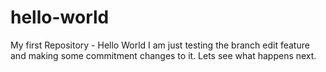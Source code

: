 # hello-world
My first Repository - Hello World
I am just testing the branch edit feature and making some commitment changes to it. Lets see what happens next.
